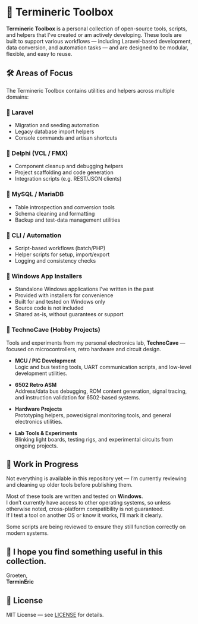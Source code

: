 # 🧰 Termineric Toolbox

**Termineric Toolbox** is a personal collection of open-source tools, scripts, and helpers that I’ve created or am actively developing. These tools are built to support various workflows — including Laravel-based development, data conversion, and automation tasks — and are designed to be modular, flexible, and easy to reuse.

## 🛠️ Areas of Focus

The Termineric Toolbox contains utilities and helpers across multiple domains:

### 🔹 Laravel
- Migration and seeding automation
- Legacy database import helpers
- Console commands and artisan shortcuts

### 🔹 Delphi (VCL / FMX)
- Component cleanup and debugging helpers
- Project scaffolding and code generation
- Integration scripts (e.g. REST/JSON clients)

### 🔹 MySQL / MariaDB
- Table introspection and conversion tools
- Schema cleaning and formatting
- Backup and test-data management utilities

### 🔹 CLI / Automation
- Script-based workflows (batch/PHP)
- Helper scripts for setup, import/export
- Logging and consistency checks

### 🔹 Windows App Installers
- Standalone Windows applications I’ve written in the past
- Provided with installers for convenience
- Built for and tested on Windows only
- Source code is not included
- Shared as-is, without guarantees or support

### 🔹 TechnoCave (Hobby Projects)

Tools and experiments from my personal electronics lab, **TechnoCave** — focused on microcontrollers, retro hardware and circuit design.

- **MCU / PIC Development**  
  Logic and bus testing tools, UART communication scripts, and low-level development utilities.

- **6502 Retro ASM**  
  Address/data bus debugging, ROM content generation, signal tracing, and instruction validation for 6502-based systems.

- **Hardware Projects**  
  Prototyping helpers, power/signal monitoring tools, and general electronics utilities.

- **Lab Tools & Experiments**  
  Blinking light boards, testing rigs, and experimental circuits from ongoing projects.

## 🚧 Work in Progress

Not everything is available in this repository yet — I’m currently reviewing and cleaning up older tools before publishing them.

Most of these tools are written and tested on **Windows**.  
I don’t currently have access to other operating systems, so unless otherwise noted, cross-platform compatibility is not guaranteed.  
If I test a tool on another OS or know it works, I’ll mark it clearly.

Some scripts are being reviewed to ensure they still function correctly on modern systems.

## 🙌 I hope you find something useful in this collection.

Groeten,  
**TerminEric**

## 📄 License

MIT License — see [LICENSE](LICENSE) for details.
